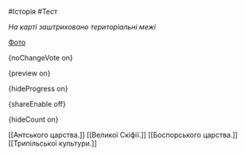 #Історія #Тест

*На карті заштриховано територіальні межі*

[Фото](https://zno.osvita.ua//doc/images/znotest/15/1580/2_5.jpg)

{noChangeVote on}

{preview on}

{hideProgress on}

{shareEnable off}

{hideCount on}

[[Антського царства.]]
[[Великої Скіфії.]]
[[Боспорського царства.]]
[[Трипільської культури.]]

